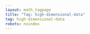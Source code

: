 ```yaml
---
layout: math_tagpage
title: "Tag: high-dimensional-data"
tag: high-dimensional-data
robots: noindex
---
```


